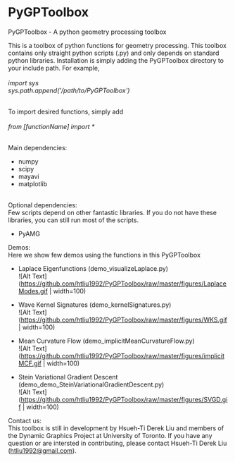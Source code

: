 # PyGPToolbox
PyGPToolbox - A python geometry processing toolbox

This is a toolbox of python functions for geometry processing. This toolbox contains only straight python scripts (.py) and only depends on standard python libraries. Installation is simply adding the PyGPToolbox directory to your include path. For example,<br /><br />
_import sys_ <br />
_sys.path.append('/path/to/PyGPToolbox')_<br /><br />

To import desired functions, simply add <br /><br />
_from [functionName] import *_<br /><br />

Main dependencies: <br />
- numpy<br />
- scipy<br />
- mayavi<br />
- matplotlib<br /><br />

Optional dependencies: <br />
Few scripts depend on other fantastic libraries. If you do not have these libraries, you can still run most of the scripts. <br />
- PyAMG <br />

Demos: <br />
Here we show few demos using the functions in this PyGPToolbox<br />
- Laplace Eigenfunctions (demo_visualizeLaplace.py)<br />
![Alt Text](https://github.com/htliu1992/PyGPToolbox/raw/master/figures/LaplaceModes.gif | width=100)

- Wave Kernel Signatures (demo_kernelSignatures.py)<br />
![Alt Text](https://github.com/htliu1992/PyGPToolbox/raw/master/figures/WKS.gif | width=100)

- Mean Curvature Flow (demo_implicitMeanCurvatureFlow.py)<br />
![Alt Text](https://github.com/htliu1992/PyGPToolbox/raw/master/figures/implicitMCF.gif | width=100)

- Stein Variational Gradient Descent (demo_demo_SteinVariationalGradientDescent.py)<br />
![Alt Text](https://github.com/htliu1992/PyGPToolbox/raw/master/figures/SVGD.gif | width=100)

Contact us:<br />
This toolbox is still in development by Hsueh-Ti Derek Liu and members of the Dynamic Graphics Project at University of Toronto. If you have any question or are intersted in contributing, please contact Hsueh-Ti Derek Liu (htliu1992@gmail.com).
